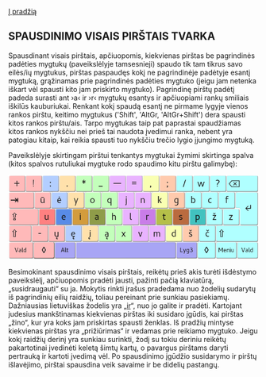 [Į pradžią](../README.md)

SPAUSDINIMO VISAIS PIRŠTAIS TVARKA
----------------------------------

Spausdinant visais pirštais, apčiuopomis, kiekvienas pirštas be pagrindinės padėties  mygtukų (paveikslėlyje tamsesnieji) spaudo tik tam tikrus savo eilės/ių mygtukus, pirštas paspaudęs kokį ne pagrindinėje padėtyje esantį mygtuką, grąžinamas prie pagrindinės padėties mygtuko (jeigu jam netenka iškart vėl spausti kito jam priskirto mygtuko). Pagrindinę pirštų padėtį padeda surasti ant ›a‹ ir ›r‹ mygtukų esantys ir apčiuopiami rankų smiliais iškilūs kauburiukai. Renkant kokį spaudą esantį ne pirmame lygyje vienos rankos pirštu, keitimo mygtukus ('Shift', 'AltGr, 'AltGr+Shift') dera spausti kitos rankos pirštu/ais. Tarpo mygtukas taip pat paprastai spaudžiamas kitos rankos nykščiu nei prieš tai naudota įvedimui ranka, nebent yra patogiau kitaip, kai reikia spausti tuo nykščiu trečio lygio įjungimo mygtuką.

Paveikslėlyje skirtingam pirštui tenkantys mygtukai žymimi skirtinga spalva (kitos spalvos rutuliukai mygtuke rodo spaudimo kitu pirštu galimybę):

![Spausdinimo tvarka](images/spaudotvarka.png)

 Besimokinant spausdinimo visais pirštais, reikėtų prieš akis turėti išdėstymo paveikslėlį, apčiuopomis pradėti jausti, pažinti pačią klaviatūrą, „susidraugauti“ su ja. Mokytis rinkti įrašus pradedama nuo žodelių sudarytų iš pagrindinių eilių raidžių, toliau pereinant prie sunkiau pasiekiamų. Dažniausias lietuviškas žodelis yra „[ir](dazn_zod.txt)“, nuo jo galite ir pradėti. Kartojant judesius mankštinamas kiekvienas pirštas iki susidaro įgūdis, kai pirštas „žino“, kur yra koks jam priskirtas spausti ženklas. Iš pradžių mintyse kiekvienas pirštas yra „prižiūrimas“ ir vedamas prie reikiamo mygtuko. Jeigu kokį raidžių derinį yra sunkiau surinkti, žodį su tokiu deriniu reikėtų pakartotinai įvedinėti keletą šimtų kartų, o pavargus pirštams daryti pertrauką ir kartoti įvedimą vėl. Po spausdinimo įgūdžio susidarymo ir pirštų išlavėjimo, pirštai spausdina veik savaime ir be didelių pastangų.
